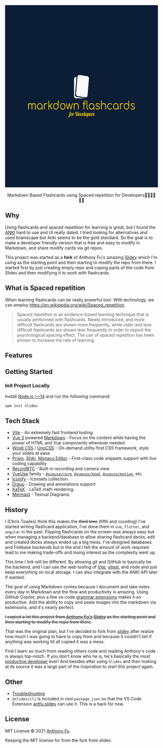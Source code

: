 <br>
<p align="center">
<a href="https://github.com/ChrisTowles/markdown-flashcards" target="_blank">
<img src="./assets/logo/logo-color.png" alt="markdown-flashcards" height="600" width="600"/>
</a>
</p>

<p align="center">
Markdown Based Flashcards using Spaced repetition for Developers🧑‍💻👩‍💻👨‍💻
</p>

## Why

Using flashcards and spaced repetition for learning is great, but I found the [ANKI](https://apps.ankiweb.net/) hard to use and UI really dated. I tried looking for alternatives and used brainscape but Anki seems to be the gold standard. So the goal is to make a developer friendly version that is free and easy to modify in Markdown, and share modify cards via git repos.

This project was started as a **fork** of Anthony Fu's amazing [Slidev](https://sli.dev/) which I'm using as the starting point and then starting to modify the repo from there. I started first by just creating empty repo and coping parts of the code from Slidev and then modifying it to work with flashcards.

## What is Spaced repetition

When learning flashcards can be really powerful tool. With technology, we can employ <https://en.wikipedia.org/wiki/Spaced_repetition>.

> Spaced repetition is an evidence-based learning technique that is usually performed with flashcards. Newly introduced, and more difficult flashcards are shown more frequently, while older and less difficult flashcards are shown less frequently in order to exploit the psychological spacing effect. The use of spaced repetition has been proven to increase the rate of learning.

## Features
<!--
- 📝 [**Markdown-based**](https://sli.dev/guide/syntax.html) - use your favorite editors and workflow
- 🧑‍💻 [**Developer Friendly**](https://sli.dev/guide/syntax.html#code-blocks) - built-in syntax highlighting, live coding, etc.
- 🎨 [**Themable**](https://sli.dev/themes/gallery.html) - theme can be shared and used with npm packages.
- 🌈 [**Stylish**](https://sli.dev/guide/syntax.html#embedded-styles) - on-demand utilities via [Windi CSS](https://windicss.org/) or [UnoCSS](https://github.com/unocss/unocss).
- 🤹 [**Interactive**](https://sli.dev/custom/directory-structure.html#components) - embedding Vue components seamlessly.
- 🎙 [**Presenter Mode**](https://sli.dev/guide/presenter-mode.html) - use another window, or even your phone to control your slides.
- 🧮 [**LaTeX**](https://sli.dev/guide/syntax.html#latex) - built-in LaTeX math equations support.
- 📰 [**Diagrams**](https://sli.dev/guide/syntax.html#diagrams) - creates diagrams with textual descriptions
- 🌟 [**Icons**](https://sli.dev/guide/syntax.html#icons) - access to icons from any iconset directly.
- 💻 [**Editors**](https://sli.dev/guide/editors.html) - integrated editor, or [extension for VS Code](https://github.com/slidevjs/slidev-vscode)
- 🎥 [**Recording**](https://sli.dev/guide/recording.html) - built-in recording and camera view.
- 📤 [**Portable**](https://sli.dev/guide/exporting.html) - export into PDF, PNGs, or even a hostable SPA.
- ⚡️ [**Fast**](https://vitejs.dev) - instant reloading powered by [Vite](https://vitejs.dev).
- 🛠 [**Hackable**](https://sli.dev/custom/config-vite.html) - using Vite plugins, Vue components, or any npm packages.
-->
## Getting Started

### Init Project Locally

Install [Node.js >=14](https://nodejs.org/) and run the following command:

```bash
npm init slidev
```

## Tech Stack

- [Vite](https://vitejs.dev) - An extremely fast frontend tooling
- [Vue 3](https://v3.vuejs.org/) powered [Markdown](https://daringfireball.net/projects/markdown/syntax) - Focus on the content while having the power of HTML and Vue components whenever needed
- [Windi CSS](https://github.com/windicss/windicss) / [UnoCSS](https://github.com/unocss/unocss) - On-demand utility-first CSS framework, style your slides at ease
- [Prism](https://github.com/PrismJS/prism), [Shiki](https://github.com/shikijs/shiki), [Monaco Editor](https://github.com/Microsoft/monaco-editor) - First-class code snippets support with live coding capability
- [RecordRTC](https://recordrtc.org) - Built-in recording and camera view
- [VueUse](https://vueuse.org) family -  [`@vueuse/core`](https://github.com/vueuse/vueuse), [`@vueuse/head`](https://github.com/vueuse/head), [`@vueuse/motion`](https://github.com/vueuse/motion), etc.
- [Iconify](https://iconify.design/) - Iconsets collection.
- [Drauu](https://github.com/antfu/drauu) - Drawing and annotations support
- [KaTeX](https://katex.org/) - LaTeX math rendering.
- [Mermaid](https://mermaid-js.github.io/mermaid) - Textual Diagrams.

## History

I (Chris Towles) think this makes the ~~third time~~ (fifth and counting) I've started writing flashcard application, I've done them in `vue`, `flutter`, and `angular` in the past. Flipping flashcards on the screen was always easy but when managing a backend/database to allow sharing flashcard decks, edit and created decks always ended up a big mess. I've designed databases and Firebase backends but in the end I felt the amount of work required lead to me making trade-offs and losing interest as the complexity went up.

This time I link will be different. By allowing git and GitHub to basically be the backend, and I can use the web tooling of [Vite](https://vitejs.dev/), [vitest](https://vitest.dev/), and node and just keep everything on local storage. I can also integrate with the ANKI API later if wanted.

The goal of using Markdown comes because I document and take notes every day in Markdown and the flow and productivity is amazing. Using GitHub Copilot, plus a few vs-code [grammar extensions](https://github.com/ChrisTowles/dotfiles/blob/main/vscode-extendsions.md#grammar-and-spelling) makes it so productive. Add the ability to copy and paste images into the markdown via extensions, and it's nearly perfect.

~~I copied a lot this project from [Anthony Fu's](https://github.com/sponsors/antfu) [Slidev](https://github.com/slidevjs/slidev) as the starting point and then starting to modify the repo from there.~~

That was the original plan, but I've decided to fork from [slidev](https://sli.dev/) after realize how much I was going to have to copy from and because it couldn't tell if anything was working till all copied it was a mess.

First I learn so much from reading others code and reading Anthony's code is always top-notch. If you don't know who he is, he's basically the most [productive developer](https://github.com/antfu) ever! And besides after using `Slidev` and then looking at its source it was a large part of the inspiration to start this project again.

## Other

- [Troubleshooting](./docs/troubleshooting.md)
- `@slidev/cli` is included in root `package.json` so that the VS Code Extension [antfu.slidev](https://marketplace.visualstudio.com/items?itemName=antfu.slidev) can use it. This is a hack for now.

## License

MIT License © 2021 [Anthony Fu](https://github.com/antfu)

Keeping the MIT license for from the fork from slidev.
